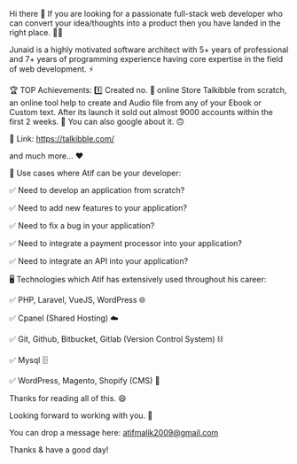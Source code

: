 Hi there 👋
If you are looking for a passionate full-stack web developer who can convert your idea/thoughts into a product then you have landed in the right place. 👨‍💻

Junaid is a highly motivated software architect with 5+ years of professional and 7+ years of programming experience having core expertise in the field of web development. ⚡

🏆 TOP Achievements:
  1️⃣ Created no. 🥇 online Store  Talkibble from scratch, an online tool help to create and Audio file from any of your Ebook or Custom text. After its launch it sold out almost 9000 accounts within the first 2 weeks. 🚀 You can also google about it. 🙃
  
🔗 Link: https://talkibble.com/

and much more... ❤️

📢 Use cases where Atif can be your developer:

✅ Need to develop an application from scratch?

✅ Need to add new features to your application?

✅ Need to fix a bug in your application?

✅ Need to integrate a payment processor into your application?

✅ Need to integrate an API into your application?

🖥️ Technologies which Atif has extensively used throughout his career:

✅ PHP, Laravel, VueJS, WordPress 🌐

✅ Cpanel (Shared Hosting) ☁️

✅ Git, Github, Bitbucket, Gitlab (Version Control System) ⛓️

✅ Mysql 🗄️

✅ WordPress, Magento, Shopify (CMS) 🧲

Thanks for reading all of this. 😄

Looking forward to working with you. 🤝

You can drop a message here: atifmalik2009@gmail.com

Thanks & have a good day!
